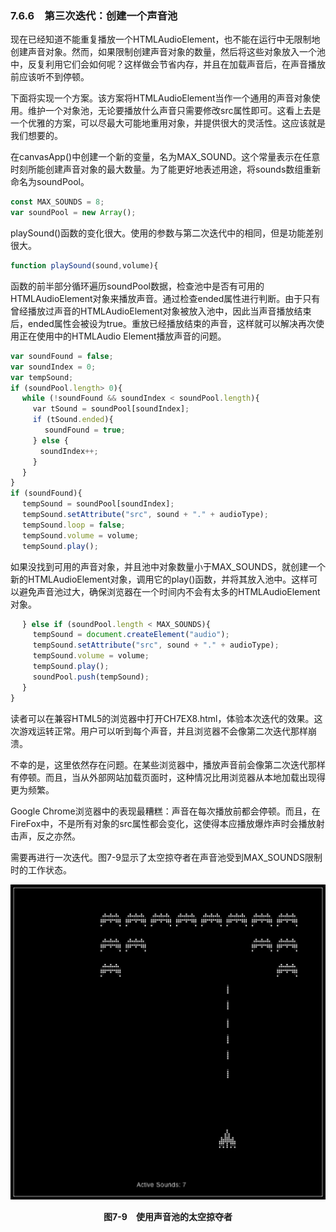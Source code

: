 ### 7.6.6　第三次迭代：创建一个声音池

现在已经知道不能重复播放一个HTMLAudioElement，也不能在运行中无限制地创建声音对象。然而，如果限制创建声音对象的数量，然后将这些对象放入一个池中，反复利用它们会如何呢？这样做会节省内存，并且在加载声音后，在声音播放前应该听不到停顿。

下面将实现一个方案。该方案将HTMLAudioElement当作一个通用的声音对象使用。维护一个对象池，无论要播放什么声音只需要修改src属性即可。这看上去是一个优雅的方案，可以尽最大可能地重用对象，并提供很大的灵活性。这应该就是我们想要的。

在canvasApp()中创建一个新的变量，名为MAX_SOUND。这个常量表示在任意时刻所能创建声音对象的最大数量。为了能更好地表述用途，将sounds数组重新命名为soundPool。

```javascript
const MAX_SOUNDS = 8;
var soundPool = new Array();
```

playSound()函数的变化很大。使用的参数与第二次迭代中的相同，但是功能差别很大。

```javascript
function playSound(sound,volume){
```

函数的前半部分循环遍历soundPool数据，检查池中是否有可用的HTMLAudioElement对象来播放声音。通过检查ended属性进行判断。由于只有曾经播放过声音的HTMLAudioElement对象被放入池中，因此当声音播放结束后，ended属性会被设为true。重放已经播放结束的声音，这样就可以解决再次使用正在使用中的HTMLAudio Element播放声音的问题。

```javascript
var soundFound = false;
var soundIndex = 0;
var tempSound;
if (soundPool.length> 0){
　 while (!soundFound && soundIndex < soundPool.length){
　　　var tSound = soundPool[soundIndex];
　　　if (tSound.ended){
　　　　 soundFound = true;
　　　} else {
　　　　soundIndex++;
　　　}
　 }
}
if (soundFound){
　 tempSound = soundPool[soundIndex];
　 tempSound.setAttribute("src", sound + "." + audioType);
　 tempSound.loop = false;
　 tempSound.volume = volume;
　 tempSound.play();
```

如果没找到可用的声音对象，并且池中对象数量小于MAX_SOUNDS，就创建一个新的HTMLAudioElement对象，调用它的play()函数，并将其放入池中。这样可以避免声音池过大，确保浏览器在一个时间内不会有太多的HTMLAudioElement对象。

```javascript
　 } else if (soundPool.length < MAX_SOUNDS){
　　　tempSound = document.createElement("audio");
　　　tempSound.setAttribute("src", sound + "." + audioType);
　　　tempSound.volume = volume;
　　　tempSound.play();
　　　soundPool.push(tempSound);
　 }
}
```

读者可以在兼容HTML5的浏览器中打开CH7EX8.html，体验本次迭代的效果。这次游戏运转正常。用户可以听到每个声音，并且浏览器不会像第二次迭代那样崩溃。

不幸的是，这里依然存在问题。在某些浏览器中，播放声音前会像第二次迭代那样有停顿。而且，当从外部网站加载页面时，这种情况比用浏览器从本地加载出现得更为频繁。

Google Chrome浏览器中的表现最糟糕：声音在每次播放前都会停顿。而且，在FireFox中，不是所有对象的src属性都会变化，这使得本应播放爆炸声时会播放射击声，反之亦然。

需要再进行一次迭代。图7-9显示了太空掠夺者在声音池受到MAX_SOUNDS限制时的工作状态。

![131.png](../images/131.png)
<center class="my_markdown"><b class="my_markdown">图7-9　使用声音池的太空掠夺者</b></center>

